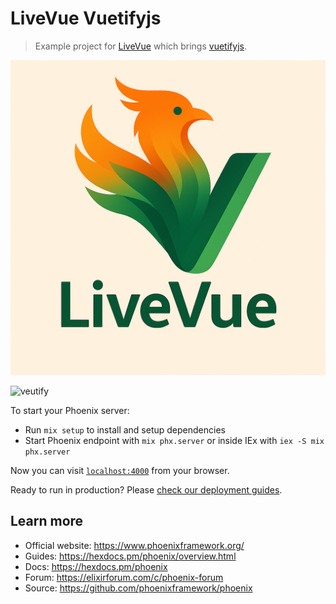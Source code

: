 # LiveVue Vuetifyjs

> Example project for [LiveVue](https://github.com/Valian/live_vue) which brings [vuetifyjs](https://vuetifyjs.com/en/).


![logo](https://github.com/Valian/live_vue/blob/main/logo.png?raw=true)

![veutify](https://cdn.vuetifyjs.com/docs/images/one/logos/vuetify-logo-light.png)

To start your Phoenix server:

  * Run `mix setup` to install and setup dependencies
  * Start Phoenix endpoint with `mix phx.server` or inside IEx with `iex -S mix phx.server`

Now you can visit [`localhost:4000`](http://localhost:4000) from your browser.

Ready to run in production? Please [check our deployment guides](https://hexdocs.pm/phoenix/deployment.html).

## Learn more

  * Official website: https://www.phoenixframework.org/
  * Guides: https://hexdocs.pm/phoenix/overview.html
  * Docs: https://hexdocs.pm/phoenix
  * Forum: https://elixirforum.com/c/phoenix-forum
  * Source: https://github.com/phoenixframework/phoenix
